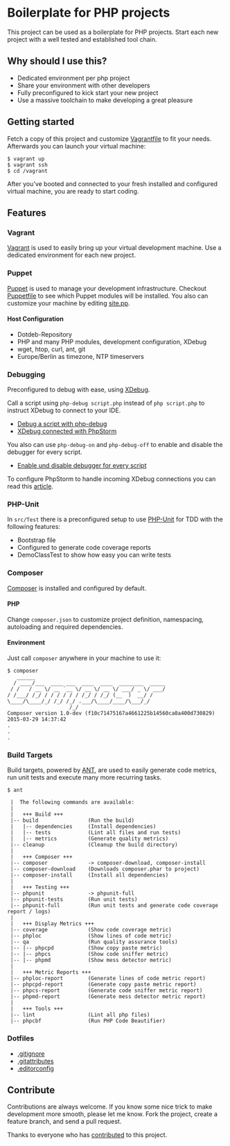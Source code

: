 # Boilerplate for PHP projects

This project can be used as a boilerplate for PHP projects. Start each new project with a well tested and established tool chain.

## Why should I use this?

- Dedicated environment per php project
- Share your environment with other developers
- Fully preconfigured to kick start your new project
- Use a massive toolchain to make developing a great pleasure

## Getting started

Fetch a copy of this project and customize [Vagrantfile](Vagrantfile) to fit your needs. Afterwards you can launch your virtual machine:

```
$ vagrant up
$ vagrant ssh
$ cd /vagrant
```

After you've booted and connected to your fresh installed and configured virtual machine, you are ready to start coding.

## Features

### Vagrant

[Vagrant](https://www.vagrantup.com) is used to easily bring up your virtual development machine. Use a dedicated environment for each new project.

### Puppet

[Puppet](https://puppetlabs.com/puppet/what-is-puppet) is used to manage your development infrastructure.
Checkout [Puppetfile](resources/vagrant/puppet/Puppetfile) to see which Puppet modules will be installed. You also can customize your machine by editing [site.pp](resources/vagrant/puppet/manifests/site.pp).

#### Host Configuration

- Dotdeb-Repository
- PHP and many PHP modules, development configuration, XDebug
- wget, htop, curl, ant, git
- Europe/Berlin as timezone, NTP timeservers

### Debugging

Preconfigured to debug with ease, using [XDebug](http://xdebug.org).

Call a script using `php-debug script.php` instead of `php script.php` to instruct XDebug to connect to your IDE. 

- [Debug a script with php-debug](docs/images/debug/debug-command.png)
- [XDebug connected with PhpStorm](docs/images/debug/debug-view.png)

You also can use `php-debug-on` and `php-debug-off` to enable and disable the debugger for every script.

- [Enable und disable debugger for every script](docs/images/debug/permanent-alias.png)

To configure PhpStorm to handle incoming XDebug connections you can read this [article](https://www.jetbrains.com/phpstorm/help/configuring-xdebug.html).

### PHP-Unit

In `src/Test` there is a preconfigured setup to use [PHP-Unit](https://phpunit.de) for TDD with the following features:

- Bootstrap file
- Configured to generate code coverage reports
- DemoClassTest to show how easy you can write tests

### Composer

[Composer](https://getcomposer.org) is installed and configured by default.

#### PHP

Change `composer.json` to customize project definition, namespacing, autoloading and required dependencies. 

#### Environment

Just call `composer` anywhere in your machine to use it:

```
$ composer
   ______
  / ____/___  ____ ___  ____  ____  ________  _____
 / /   / __ \/ __ `__ \/ __ \/ __ \/ ___/ _ \/ ___/
/ /___/ /_/ / / / / / / /_/ / /_/ (__  )  __/ /
\____/\____/_/ /_/ /_/ .___/\____/____/\___/_/
                    /_/
Composer version 1.0-dev (f10c71475167a4661225b14560ca0a400d730829) 2015-03-29 14:37:42
.
.
.
```

### Build Targets

Build targets, powered by [ANT](http://ant.apache.org), are used to easily generate code metrics, run unit tests and execute many more recurring tasks.

```
$ ant

 |  The following commands are available:
 |
 |   +++ Build +++
 |-- build                (Run the build)
 |   |-- dependencies     (Install dependencies)
 |   |-- tests            (Lint all files and run tests)
 |   |-- metrics          (Generate quality metrics)
 |-- cleanup              (Cleanup the build directory)
 |
 |   +++ Composer +++
 |-- composer             -> composer-download, composer-install
 |-- composer-download    (Downloads composer.phar to project)
 |-- composer-install     (Install all dependencies)
 |
 |   +++ Testing +++
 |-- phpunit              -> phpunit-full
 |-- phpunit-tests        (Run unit tests)
 |-- phpunit-full         (Run unit tests and generate code coverage report / logs)
 |
 |   +++ Display Metrics +++
 |-- coverage             (Show code coverage metric)
 |-- phploc               (Show lines of code metric)
 |-- qa                   (Run quality assurance tools)
 |-- |-- phpcpd           (Show copy paste metric)
 |-- |-- phpcs            (Show code sniffer metric)
 |-- |-- phpmd            (Show mess detector metric)
 |
 |   +++ Metric Reports +++
 |-- phploc-report        (Generate lines of code metric report)
 |-- phpcpd-report        (Generate copy paste metric report)
 |-- phpcs-report         (Generate code sniffer metric report)
 |-- phpmd-report         (Generate mess detector metric report)
 |
 |   +++ Tools +++
 |-- lint                 (Lint all php files)
 |-- phpcbf               (Run PHP Code Beautifier)
```

### Dotfiles

- [.gitignore](https://help.github.com/articles/ignoring-files/)
- [.gitattributes](http://git-scm.com/book/it/v2/Customizing-Git-Git-Attributes)
- [.editorconfig](http://editorconfig.org)

## Contribute
Contributions are always welcome. If you know some nice trick to make development more smooth, please let me know. Fork the project, create a feature branch, and send a pull request.

Thanks to everyone who has [contributed](https://github.com/mykanoa/kanoa/graphs/contributors) to this project.
